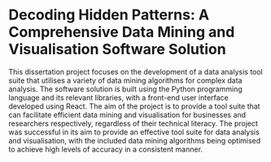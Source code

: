 # Decoding Hidden Patterns: A Comprehensive Data Mining and Visualisation Software Solution
This dissertation project focuses on the development of a data analysis tool suite that utilises a variety of data mining algorithms for complex data analysis. The software solution is built using the Python programming language and its relevant libraries, with a front-end user interface developed using React. The aim of the project is to provide a tool suite that can facilitate efficient data mining and visualisation for businesses and researchers respectively, regardless of their technical literacy. The project was successful in its aim to provide an effective tool suite for data analysis and visualisation, with the included data mining algorithms being optimised to achieve high levels of accuracy in a consistent manner.
